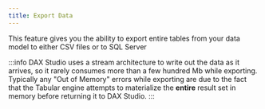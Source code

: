 ```yaml
---
title: Export Data
---
```


This feature gives you the ability to export entire tables from your data model to either CSV files or to SQL Server

:::info
 DAX Studio uses a stream architecture to write out the data as it arrives, so it rarely consumes more than a few hundred Mb while exporting. Typically any "Out of Memory" errors while exporting are due to the fact that the Tabular engine attempts to materialize the **entire** result set in memory before returning it to DAX Studio.
:::
